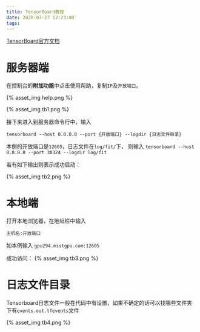 ```yaml
---
title: TensorBoard教程
date: 2020-07-27 12:23:00
tags:
---
```


[TensorBoard官方文档](https://github.com/tensorflow/tensorboard)

# 服务器端

在控制台的**附加功能**中点击使用帮助，复制`IP`及`开放端口`。

{% asset_img help.png %}

{% asset_img tb1.png %}

接下来进入到服务器命令行中，输入
```text
tensorboard --host 0.0.0.0 --port {开放端口} --logdir {日志文件目录}
```

本例的开放端口是`12605`，日志文件在`log/fit/`下，
则输入 `tensorboard --host 0.0.0.0 --port 30324 --logdir log/fit`

若有如下输出则表示成功启动：

{% asset_img tb2.png %}

# 本地端

打开本地浏览器，在地址栏中输入
```text
主机名:开放端口
```

如本例输入 `gpu294.mistgpu.com:12605`

成功访问：
{% asset_img tb3.png %}

# 日志文件目录

Tensorboard日志文件一般在代码中有设置，如果不确定的话可以找哪些文件夹下有`events.out.tfevents`文件

{% asset_img tb4.png %}
